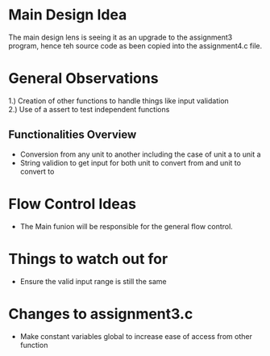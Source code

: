 # Main Design Idea 

The main design lens is seeing it as an upgrade to the assignment3 program, hence teh source code as been copied into the assignment4.c file.

# General Observations
1.) Creation of other functions to handle things like input validation <br>
2.) Use of a assert to test independent functions <br>

## Functionalities Overview
- Conversion from any unit to another including the case of unit a to unit a
- String validion to get input for both unit to convert from and unit to convert to

# Flow Control Ideas
- The Main funion will be responsible for the general flow control.


# Things to watch out for
- Ensure the valid input range is still the same

# Changes to assignment3.c
- Make constant variables global to increase ease of access from other function <br>